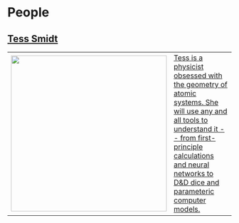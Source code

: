 # People

## <a href="https://blondegeek.github.io/">Tess Smidt<aa>
<table class="display" border="0" style="{border: none;}">
<tr>
  <td>
  <img src="https://atomicarchitects.github.io/assets/img/tess_with_duck_small.jpg" width="350">
  </td>
  <td style="text-align:left">
Tess is a physicist obsessed with the geometry of atomic systems. She will use any and all tools to understand it -- from first-principle calculations and neural networks to <a href="https://en.wikipedia.org/wiki/Dice#Applications">D&D dice</a> and parameteric computer models.
  </td>
 </tr>
 </table>
